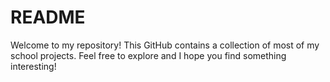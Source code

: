 # README


Welcome to my repository! This GitHub contains a collection of most of my school projects. Feel free to explore and I hope you find something interesting!